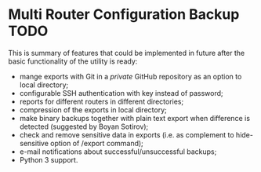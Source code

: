 # Multi Router Configuration Backup TODO

This is summary of features that could be implemented in future after
the basic functionality of the utility is ready:

* mange exports with Git in a _private_ GitHub repository as an option
  to local directory;
* configurable SSH authentication with key instead of password;
* reports for different routers in different directories;
* compression of the exports in local directory;
* make binary backups together with plain text export when difference is
  detected (suggested by Boyan Sotirov);
* check and remove sensitive data in exports (i.e. as complement to
  hide-sensitive option of /export command);
* e-mail notifications about successful/unsuccessful backups;
* Python 3 support.

